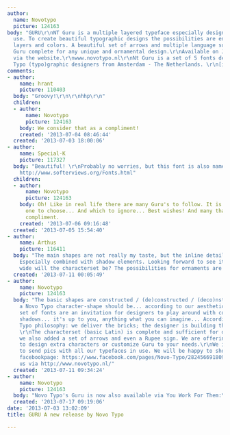 ```yaml
---
author:
  name: Novotypo
  picture: 124163
body: "GURU\r\nNT Guru is a multiple layered typeface especially designed for display
  use. To create beautiful typographic designs the possibilities are endless by using
  layers and colors. A beautiful set of arrows and multiple language support makes
  Guru complete for any unique and ornamental design.\r\nAvailable on July 15th 2013
  via the website.\r\nwww.novotypo.nl\r\nNt Guru is a set of 5 fonts designed by Novo
  Typo (typo)graphic designers from Amsterdam - The Netherlands. \r\n[img:sites/default/files/old-images/Guru-01_3780.jpg][img:sites/default/files/old-images/Guru-02_5143.jpg][img:sites/default/files/old-images/Guru-03_4959.jpg][img:sites/default/files/old-images/Guru-04_6486.jpg][img:sites/default/files/old-images/Guru-05_4456.jpg][img:sites/default/files/old-images/Guru-06_5266.jpg][img:sites/default/files/old-images/Guru-07_6707.jpg][img:sites/default/files/old-images/Guru-08_3693.jpg][img:sites/default/files/old-images/Guru-09_4372.jpg][img:sites/default/files/old-images/Guru-10_6192.jpg][img:sites/default/files/old-images/Guru-11_5116.jpg]"
comments:
- author:
    name: hrant
    picture: 110403
  body: "Groovy!\r\n\r\nhhp\r\n"
  children:
  - author:
      name: Novotypo
      picture: 124163
    body: We consider that as a compliment!
    created: '2013-07-04 08:46:44'
  created: '2013-07-03 18:00:06'
- author:
    name: Special-K
    picture: 117327
  body: "Beautiful! \r\nProbably no worries, but this font is also name Guru:\r\n
    http://www.softerviews.org/Fonts.html"
  children:
  - author:
      name: Novotypo
      picture: 124163
    body: Oh! Like in real life there are many Guru's to follow. It is up to you which
      one to choose... And which to ignore... Best wishes! And many thanks for your
      compliment.
    created: '2013-07-06 09:16:48'
  created: '2013-07-05 15:54:40'
- author:
    name: Arthus
    picture: 116411
  body: "The main shapes are not really my taste, but the inline details are sweet!
    Especially combined with shadow elements. Looking forward to see it in use.\r\n\r\nHow
    wide will the characterset be? The possibilities for ornaments are limitless."
  created: '2013-07-11 00:05:49'
- author:
    name: Novotypo
    picture: 124163
  body: "The basic shapes are constructed / (de)constructed / (deco)nstructed like
    a Novo Typo character-shape should be... according to our aesthetics...\r\nThis
    set of fonts are an invitation for designers to play around with colors, layers,
    shadows... it's up to you, anything what you can imagine... According to the Novo
    Typo philosophy: we deliver the bricks; the designer is building the house...
    \r\nThe characterset (basic Latin) is complete and sufficient for display use,
    we also added a set of arrows and even a Rupee sign. We are offering the possibility
    to design extra characters or customize Guru to your needs.\r\nWe invite all designers
    to send pics with all our typefaces in use. We will be happy to show them on our
    facebookpage: https://www.facebook.com/pages/Novo-Typo/282456691809567 or contact
    us via http://www.novotypo.nl/"
  created: '2013-07-11 09:34:24'
- author:
    name: Novotypo
    picture: 124163
  body: "Novo Typo's Guru is now also available via You Work For Them:\r\nhttp://www.youworkforthem.com/font/T4507/guru"
  created: '2013-07-17 09:19:06'
date: '2013-07-03 13:02:09'
title: GURU A new release by Novo Typo

---
```

